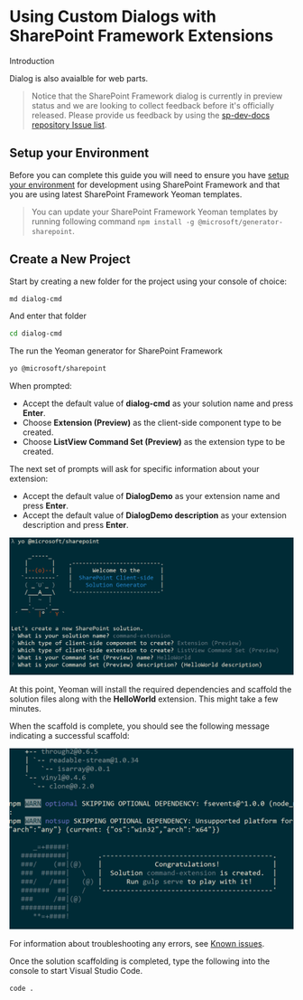 # Using Custom Dialogs with SharePoint Framework Extensions

Introduction

Dialog is also avaialble for web parts.

> Notice that the SharePoint Framework dialog is currently in preview status and we are looking to collect feedback before it's officially released. Please provide us feedback by using the [sp-dev-docs repository Issue list](https://github.com/SharePoint/sp-dev-docs/issues).

## Setup your Environment

Before you can complete this guide you will need to ensure you have [setup your environment](https://dev.office.com/sharepoint/docs/spfx/set-up-your-development-environment) for development 
using SharePoint Framework and that you are using latest SharePoint Framework Yeoman templates. 

> You can update your SharePoint Framework Yeoman templates by running following command `npm install -g @microsoft/generator-sharepoint`. 

## Create a New Project

Start by creating a new folder for the project using your console of choice:

```sh
md dialog-cmd
```

And enter that folder

```sh
cd dialog-cmd
```

The run the Yeoman generator for SharePoint Framework

```sh
yo @microsoft/sharepoint
```

When prompted:

* Accept the default value of **dialog-cmd** as your solution name and press **Enter**.
* Choose **Extension (Preview)** as the client-side component type to be created. 
* Choose **ListView Command Set (Preview)** as the extension type to be created.

The next set of prompts will ask for specific information about your extension:

* Accept the default value of **DialogDemo** as your extension name and press **Enter**.
* Accept the default value of **DialogDemo description** as your extension description and press **Enter**.

![Yeoman SharePoint generator prompts to create an extension solution](../../../../images/ext-com-yeoman-prompts.png)

At this point, Yeoman will install the required dependencies and scaffold the solution files along with the **HelloWorld** extension. This might take a few minutes. 

When the scaffold is complete, you should see the following message indicating a successful scaffold:

![SharePoint client-side solution scaffolded successfully](../../../../images/ext-com-yeoman-complete.png)

For information about troubleshooting any errors, see [Known issues](../basics/known-issues).

Once the solution scaffolding is completed, type the following into the console to start Visual Studio Code.

```
code .